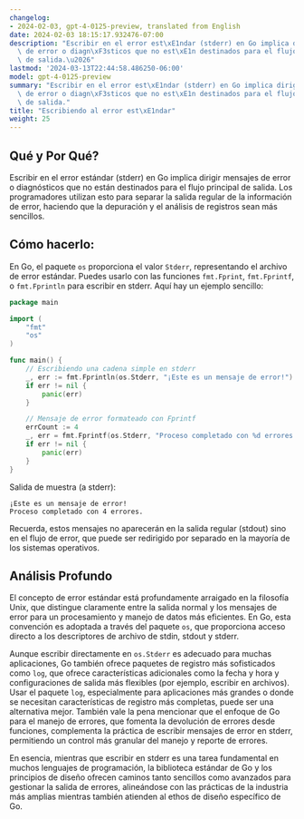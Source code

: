 ```yaml
---
changelog:
- 2024-02-03, gpt-4-0125-preview, translated from English
date: 2024-02-03 18:15:17.932476-07:00
description: "Escribir en el error est\xE1ndar (stderr) en Go implica dirigir mensajes\
  \ de error o diagn\xF3sticos que no est\xE1n destinados para el flujo principal\
  \ de salida.\u2026"
lastmod: '2024-03-13T22:44:58.486250-06:00'
model: gpt-4-0125-preview
summary: "Escribir en el error est\xE1ndar (stderr) en Go implica dirigir mensajes\
  \ de error o diagn\xF3sticos que no est\xE1n destinados para el flujo principal\
  \ de salida."
title: "Escribiendo al error est\xE1ndar"
weight: 25
---
```


## Qué y Por Qué?

Escribir en el error estándar (stderr) en Go implica dirigir mensajes de error o diagnósticos que no están destinados para el flujo principal de salida. Los programadores utilizan esto para separar la salida regular de la información de error, haciendo que la depuración y el análisis de registros sean más sencillos.

## Cómo hacerlo:

En Go, el paquete `os` proporciona el valor `Stderr`, representando el archivo de error estándar. Puedes usarlo con las funciones `fmt.Fprint`, `fmt.Fprintf`, o `fmt.Fprintln` para escribir en stderr. Aquí hay un ejemplo sencillo:

```go
package main

import (
    "fmt"
    "os"
)

func main() {
    // Escribiendo una cadena simple en stderr
    _, err := fmt.Fprintln(os.Stderr, "¡Este es un mensaje de error!")
    if err != nil {
        panic(err)
    }

    // Mensaje de error formateado con Fprintf
    errCount := 4
    _, err = fmt.Fprintf(os.Stderr, "Proceso completado con %d errores.\n", errCount)
    if err != nil {
        panic(err)
    }
}
```

Salida de muestra (a stderr):
```
¡Este es un mensaje de error!
Proceso completado con 4 errores.
```

Recuerda, estos mensajes no aparecerán en la salida regular (stdout) sino en el flujo de error, que puede ser redirigido por separado en la mayoría de los sistemas operativos.

## Análisis Profundo

El concepto de error estándar está profundamente arraigado en la filosofía Unix, que distingue claramente entre la salida normal y los mensajes de error para un procesamiento y manejo de datos más eficientes. En Go, esta convención es adoptada a través del paquete `os`, que proporciona acceso directo a los descriptores de archivo de stdin, stdout y stderr.

Aunque escribir directamente en `os.Stderr` es adecuado para muchas aplicaciones, Go también ofrece paquetes de registro más sofisticados como `log`, que ofrece características adicionales como la fecha y hora y configuraciones de salida más flexibles (por ejemplo, escribir en archivos). Usar el paquete `log`, especialmente para aplicaciones más grandes o donde se necesitan características de registro más completas, puede ser una alternativa mejor. También vale la pena mencionar que el enfoque de Go para el manejo de errores, que fomenta la devolución de errores desde funciones, complementa la práctica de escribir mensajes de error en stderr, permitiendo un control más granular del manejo y reporte de errores.

En esencia, mientras que escribir en stderr es una tarea fundamental en muchos lenguajes de programación, la biblioteca estándar de Go y los principios de diseño ofrecen caminos tanto sencillos como avanzados para gestionar la salida de errores, alineándose con las prácticas de la industria más amplias mientras también atienden al ethos de diseño específico de Go.
